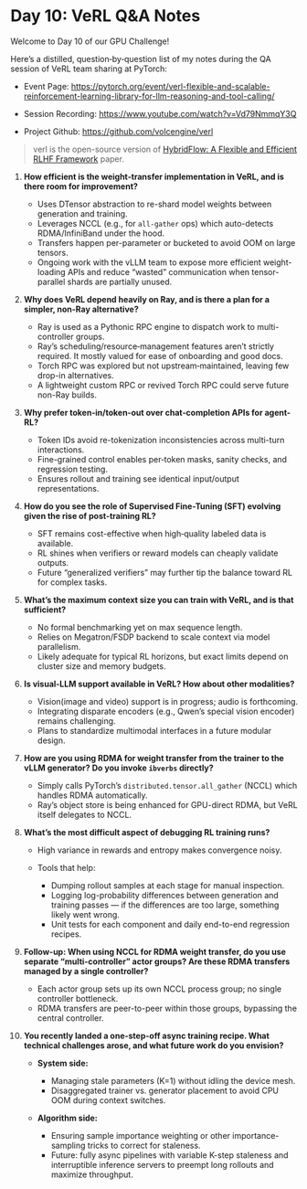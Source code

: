 # Day 10: VeRL Q&A Notes

Welcome to Day 10 of our GPU Challenge!

Here’s a distilled, question‐by‐question list of my notes during the QA session of VeRL team sharing at PyTorch:

- Event Page: https://pytorch.org/event/verl-flexible-and-scalable-reinforcement-learning-library-for-llm-reasoning-and-tool-calling/

- Session Recording: https://www.youtube.com/watch?v=Vd79NmmqY3Q

- Project Github: https://github.com/volcengine/verl

> verl is the open-source version of [HybridFlow: A Flexible and Efficient RLHF Framework](https://arxiv.org/abs/2409.19256v2) paper.

1. **How efficient is the weight‐transfer implementation in VeRL, and is there room for improvement?**

   * Uses DTensor abstraction to re-shard model weights between generation and training.
   * Leverages NCCL (e.g., for `all-gather` ops) which auto-detects RDMA/InfiniBand under the hood.
   * Transfers happen per-parameter or bucketed to avoid OOM on large tensors.
   * Ongoing work with the vLLM team to expose more efficient weight-loading APIs and reduce “wasted” communication when tensor-parallel shards are partially unused.

2. **Why does VeRL depend heavily on Ray, and is there a plan for a simpler, non-Ray alternative?**

   * Ray is used as a Pythonic RPC engine to dispatch work to multi-controller groups.
   * Ray’s scheduling/resource‐management features aren’t strictly required. It mostly valued for ease of onboarding and good docs.
   * Torch RPC was explored but not upstream‐maintained, leaving few drop-in alternatives.
   * A lightweight custom RPC or revived Torch RPC could serve future non-Ray builds.

3. **Why prefer token‐in/token‐out over chat‐completion APIs for agent-RL?**

   * Token IDs avoid re-tokenization inconsistencies across multi-turn interactions.
   * Fine-grained control enables per‐token masks, sanity checks, and regression testing.
   * Ensures rollout and training see identical input/output representations.

4. **How do you see the role of Supervised Fine-Tuning (SFT) evolving given the rise of post-training RL?**

   * SFT remains cost-effective when high‐quality labeled data is available.
   * RL shines when verifiers or reward models can cheaply validate outputs.
   * Future “generalized verifiers” may further tip the balance toward RL for complex tasks.

5. **What’s the maximum context size you can train with VeRL, and is that sufficient?**

   * No formal benchmarking yet on max sequence length.
   * Relies on Megatron/FSDP backend to scale context via model parallelism.
   * Likely adequate for typical RL horizons, but exact limits depend on cluster size and memory budgets.

6. **Is visual-LLM support available in VeRL? How about other modalities?**

   * Vision(image and video) support is in progress; audio is forthcoming.
   * Integrating disparate encoders (e.g., Qwen’s special vision encoder) remains challenging.
   * Plans to standardize multimodal interfaces in a future modular design.

7. **How are you using RDMA for weight transfer from the trainer to the vLLM generator? Do you invoke `ibverbs` directly?**

   * Simply calls PyTorch’s `distributed.tensor.all_gather` (NCCL) which handles RDMA automatically.
   * Ray’s object store is being enhanced for GPU-direct RDMA, but VeRL itself delegates to NCCL.

8. **What’s the most difficult aspect of debugging RL training runs?**

   * High variance in rewards and entropy makes convergence noisy.
   * Tools that help:

     * Dumping rollout samples at each stage for manual inspection.
     * Logging log-probability differences between generation and training passes — if the differences are too large, something likely went wrong.
     * Unit tests for each component and daily end-to-end regression recipes.

9. **Follow-up: When using NCCL for RDMA weight transfer, do you use separate “multi-controller” actor groups? Are these RDMA transfers managed by a single controller?**

   * Each actor group sets up its own NCCL process group; no single controller bottleneck.
   * RDMA transfers are peer-to-peer within those groups, bypassing the central controller.

10. **You recently landed a one-step-off async training recipe. What technical challenges arose, and what future work do you envision?**

    * **System side:**

      * Managing stale parameters (K=1) without idling the device mesh.
      * Disaggregated trainer vs. generator placement to avoid CPU OOM during context switches.
    * **Algorithm side:**

      * Ensuring sample importance weighting or other importance-sampling tricks to correct for staleness.
      * Future: fully async pipelines with variable K-step staleness and interruptible inference servers to preempt long rollouts and maximize throughput.
